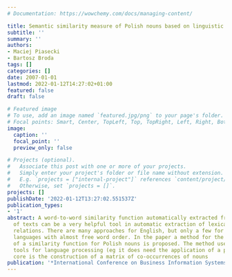 ```yaml
---
# Documentation: https://wowchemy.com/docs/managing-content/

title: Semantic similarity measure of Polish nouns based on linguistic features
subtitle: ''
summary: ''
authors:
- Maciej Piasecki
- Bartosz Broda
tags: []
categories: []
date: 2007-01-01
lastmod: 2022-01-12T14:27:02+01:00
featured: false
draft: false

# Featured image
# To use, add an image named `featured.jpg/png` to your page's folder.
# Focal points: Smart, Center, TopLeft, Top, TopRight, Left, Right, BottomLeft, Bottom, BottomRight.
image:
  caption: ''
  focal_point: ''
  preview_only: false

# Projects (optional).
#   Associate this post with one or more of your projects.
#   Simply enter your project's folder or file name without extension.
#   E.g. `projects = ["internal-project"]` references `content/project/deep-learning/index.md`.
#   Otherwise, set `projects = []`.
projects: []
publishDate: '2022-01-12T13:27:02.551537Z'
publication_types:
- '1'
abstract: A word-to-word similarity function automatically extracted from a corpus
  of texts can be a very helpful tool in automatic extraction of lexical semantic
  relations. There are many approaches for English, but only a few for inflective
  languages with almost free word order. In the paper a method for the construction
  of a similarity function for Polish nouns is proposed. The method uses only simple
  tools for language processing (eg it does need the application of a parser). The
  core is the construction of a matrix of co-occurrences of nouns
publication: '*International Conference on Business Information Systems*'
---
```

